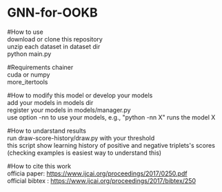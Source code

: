 # GNN-for-OOKB  
  
#How to use  
download or clone this repository  
unzip each dataset in dataset dir   
python main.py  

#Requirements
chainer  
cuda or numpy  
more_itertools  

#How to modify this model or develop your models  
add your models in models dir  
register your models in models/manager.py       
use option -nn to use your models, e.g., "python -nn X" runs the model X  

#How to undarstand results   
run draw-score-history/draw.py with your threshold    
this script show learning history of positive and negative triplets's scores  
(checking examples is easiest way to understand this)  
  
#How to cite this work  
officia paper: https://www.ijcai.org/proceedings/2017/0250.pdf  
official bibtex : https://www.ijcai.org/proceedings/2017/bibtex/250  
